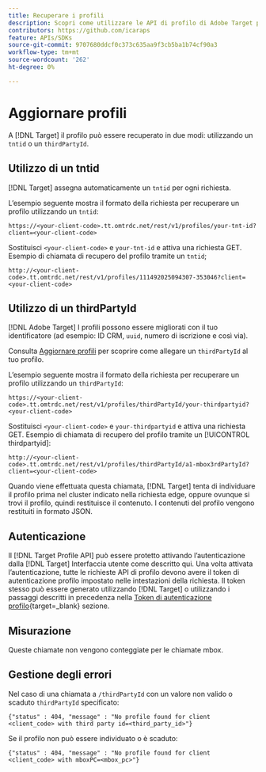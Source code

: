 ```yaml
---
title: Recuperare i profili
description: Scopri come utilizzare le API di profilo di Adobe Target per recuperare i dati dei visitatori da utilizzare in [!DNL Target].
contributors: https://github.com/icaraps
feature: APIs/SDKs
source-git-commit: 9707680ddcf0c373c635aa9f3cb5ba1b74cf90a3
workflow-type: tm+mt
source-wordcount: '262'
ht-degree: 0%

---
```


# Aggiornare profili

A [!DNL Target] il profilo può essere recuperato in due modi: utilizzando un `tntid` o un `thirdPartyId`.

## Utilizzo di un tntid

[!DNL Target] assegna automaticamente un `tntid` per ogni richiesta.

L’esempio seguente mostra il formato della richiesta per recuperare un profilo utilizzando un `tntid`:

```
https://<your-client-code>.tt.omtrdc.net/rest/v1/profiles/your-tnt-id?client=<your-client-code>
```

Sostituisci `<your-client-code>` e `your-tnt-id` e attiva una richiesta GET. Esempio di chiamata di recupero del profilo tramite un `tntid`;

```
http://<your-client-code>.tt.omtrdc.net/rest/v1/profiles/111492025094307-353046?client=<your-client-code>
```

## Utilizzo di un thirdPartyId

[!DNL Adobe Target] I profili possono essere migliorati con il tuo identificatore (ad esempio: ID CRM, `uuid`, numero di iscrizione e così via).

Consulta [Aggiornare profili](/help/dev/administer/profile-api/profile-api-overview.md) per scoprire come allegare un `thirdPartyId` al tuo profilo.

L’esempio seguente mostra il formato della richiesta per recuperare un profilo utilizzando un `thirdPartyId`:

```
https://<your-client-code>.tt.omtrdc.net/rest/v1/profiles/thirdPartyId/your-thirdpartyid?<your-client-code>
```

Sostituisci `<your-client-code>` e `your-thirdpartyid` e attiva una richiesta GET. Esempio di chiamata di recupero del profilo tramite un [!UICONTROL thirdpartyid]:

```
http://<your-client-code>.tt.omtrdc.net/rest/v1/profiles/thirdPartyId/a1-mbox3rdPartyId?client=<your-client-code>
```

Quando viene effettuata questa chiamata, [!DNL Target] tenta di individuare il profilo prima nel cluster indicato nella richiesta edge, oppure ovunque si trovi il profilo, quindi restituisce il contenuto. I contenuti del profilo vengono restituiti in formato JSON.

## Autenticazione

Il [!DNL Target Profile API] può essere protetto attivando l’autenticazione dalla [!DNL Target] Interfaccia utente come descritto qui. Una volta attivata l’autenticazione, tutte le richieste API di profilo devono avere il token di autenticazione profilo impostato nelle intestazioni della richiesta. Il token stesso può essere generato utilizzando [!DNL Target] o utilizzando i passaggi descritti in precedenza nella [Token di autenticazione profilo](https://developers.adobetarget.com/api/#authentication-tokens){target=_blank} sezione.

## Misurazione

Queste chiamate non vengono conteggiate per le chiamate mbox.

## Gestione degli errori

Nel caso di una chiamata a `/thirdPartyId` con un valore non valido o scaduto `thirdPartyId` specificato:

```
{"status" : 404, "message" : "No profile found for client <client_code> with third party id=<third_party_id>"}
```

Se il profilo non può essere individuato o è scaduto:

```
{"status" : 404, "message" : "No profile found for client <client_code> with mboxPC=<mbox_pc>"}
```
